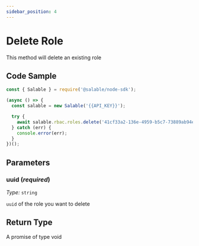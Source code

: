 ```yaml
---
sidebar_position: 4
---
```


# Delete Role

This method will delete an existing role

## Code Sample

```typescript
const { Salable } = require('@salable/node-sdk');

(async () => {
  const salable = new Salable('{{API_KEY}}');

  try {
    await salable.rbac.roles.delete('41cf33a2-136e-4959-b5c7-73889ab94eff');
  } catch (err) {
    console.error(err);
  }
})();
```

## Parameters

### uuid (_required_)

_Type:_ `string`

`uuid` of the role you want to delete

## Return Type

A promise of type void
